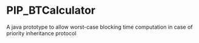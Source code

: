 # PIP_BTCalculator
A java prototype to allow worst-case blocking time computation in case of priority inheritance protocol
